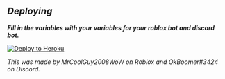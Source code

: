 ## _Deploying_
***Fill in the variables with your variables for your roblox bot and discord bot.***

[![Deploy to Heroku](https://www.herokucdn.com/deploy/button.png)](https://heroku.com/deploy)





_This was made by MrCoolGuy2008WoW on Roblox and OkBoomer#3424 on Discord._
